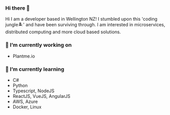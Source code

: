 ### Hi there 👋

<!--
**nmsohn/nmsohn** is a ✨ _special_ ✨ repository because its `README.md` (this file) appears on your GitHub profile.

- 🤔 I’m looking for help with ...
- 💬 Ask me about ...
- 📫 How to reach me: ...
- 😄 Pronouns: ...
- ⚡ Fun fact: ...
### 👯 I’m looking to collaborate on
- 
-->

Hi I am a developer based in Wellington NZ! I stumbled upon this 'coding jungle🏝' and have been surviving through. I am interested in microservices, distributed computing and more cloud based solutions.

### 🔭 I’m currently working on
- Plantme.io

### 🌱 I’m currently learning
- C#
- Python
- Typescript, NodeJS
- ReactJS, VueJS, AngularJS
- AWS, Azure
- Docker, Linux

